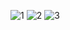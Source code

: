 ![1](https://user-images.githubusercontent.com/101178935/208884353-37560ffb-a18e-4070-ba5f-df516bb9684b.png)
![2](https://user-images.githubusercontent.com/101178935/208884362-aa7cd8c9-f01f-4c99-afb3-fcb283d372a1.png)
![3](https://user-images.githubusercontent.com/101178935/208884365-48bac0c7-06bd-493c-8d12-d47562dc2b65.png)
